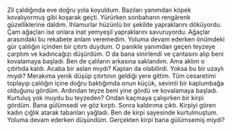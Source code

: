 Zil çaldığında eve doğru yola koyuldum. Bazıları yanımdan köpek kovalıyormuş gibi koşarak geçti. Yürürken sonbaharın rengârenk güzelliklerine daldım. Ihlamurlar hüzünlü bir şekilde yapraklarını döküyordu. Çam ağaçları ise onlara inat yemyeşil yapraklarını savuruyordu. Ağaçlar arasındaki bu rekabete anlam veremedim. Yoluma devam ederken önümdeki gür çalılığın içinden bir çıtırtı duydum. O panikle yanımdan geçen teyzeye çarptım ve kadıncağızı düşürdüm. O da bana sinirlendi ve çantasını alıp beni kovalamaya başladı. Ben de çalıların arkasına saklandım. Ama aklım o çıtırtıda kaldı. Acaba bir aslan mıydı? Kaplan da olabilirdi. Yoksa bu bir uzaylı mıydı? Merakıma yenik düşüp çıtırtının geldiği yere gittim. Tüm cesaretimi toplayıp çalılığın içine doğru baktığımda onun küçük, sevimli bir kaplumbağa olduğunu gördüm. Ardından teyze beni yine gördü ve kovalamaya başladı. Kurtuluş yok muydu bu teyzeden? Ondan kaçmaya çalışırken bir kirpi gördüm. Bana gülümsedi ve göz kırptı. Sonra kaldırıma çıktı. Kirpiyi gören kadın çığlık atarak tabanları yağladı. Ben de kirpi sayesinde kurtulmuştum. Yoluma devam ederken düşündüm. Gerçekten kirpi bana gülümsemiş miydi?
